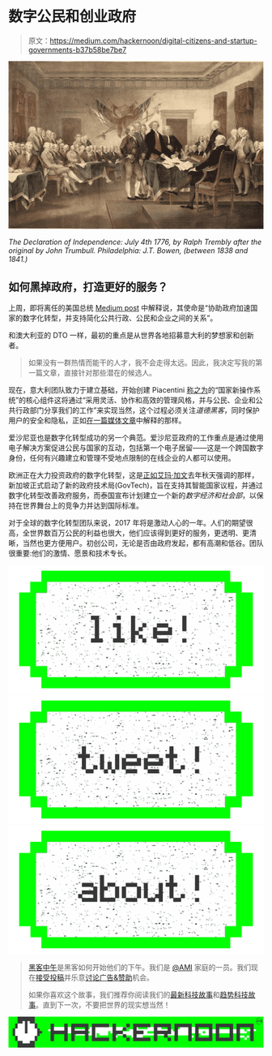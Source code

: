 # 数字公民和创业政府

> 原文：<https://medium.com/hackernoon/digital-citizens-and-startup-governments-b37b58be7be7>

![](img/fe6aff2b7dea28785c573d51af5fab5b.png)

*The Declaration of Independence: July 4th 1776, by Ralph Trembly after the original by John Trumbull. Philadelphia: J.T. Bowen, (between 1838 and 1841.)*

## 如何黑掉政府，打造更好的服务？

上周，即将离任的美国总统 [Medium post](https://medium.com/u/255435e008e6#.nq7wiiieo) 中解释说，其使命是“协助政府加速国家的数字化转型，并支持简化公共行政、公民和企业之间的关系”。

和澳大利亚的 DTO 一样，最初的重点是从世界各地招募意大利的梦想家和创新者。

> 如果没有一群热情而能干的人才，我不会走得太远。因此，我决定写我的第一篇文章，直接针对那些潜在的候选人。

现在，意大利团队致力于建立基础，开始创建 Piacentini [称之为](/team-per-la-trasformazione-digitale/new-operating-system-country-technological-competence-plans-11b50a750ea7#.yz0t7ssy6)的“国家新操作系统”的核心组件这将通过“采用灵活、协作和高效的管理风格，并与公民、企业和公共行政部门分享我们的工作”来实现当然，这个过程必须关注*道德黑客*，同时保护用户的安全和隐私，正如[在一篇媒体文章](https://medium.com/u/363250c9944a#.65qv31oyn)中解释的那样。

爱沙尼亚也是数字化转型成功的另一个典范。爱沙尼亚政府的工作重点是通过使用电子解决方案促进公民与国家的互动，包括第一个电子居留——这是一个跨国数字身份，任何有兴趣建立和管理不受地点限制的在线企业的人都可以使用。

欧洲正在大力投资政府的数字化转型，这是[正如](https://medium.com/u/f24d0dba089c#.qsqtozn9q)[艾玛·加文](https://medium.com/u/6310a2e01163?source=post_page-----b37b58be7be7--------------------------------)去年秋天强调的那样，新加坡正式启动了新的政府技术局(GovTech)，旨在支持其智能国家议程，并通过数字化转型改善政府服务，而泰国宣布计划建立一个新的*数字经济和社会部*，以保持在世界舞台上的竞争力并达到国际标准。

对于全球的数字化转型团队来说，2017 年将是激动人心的一年。人们的期望很高，全世界数百万公民的利益也很大，他们应该得到更好的服务，更透明、更清晰，当然也更方便用户。初创公司，无论是否由政府发起，都有高潮和低谷。团队很重要:他们的激情、愿景和技术专长。

[![](img/50ef4044ecd4e250b5d50f368b775d38.png)](http://bit.ly/HackernoonFB)[![](img/979d9a46439d5aebbdcdca574e21dc81.png)](https://goo.gl/k7XYbx)[![](img/2930ba6bd2c12218fdbbf7e02c8746ff.png)](https://goo.gl/4ofytp)

> [黑客中午](http://bit.ly/Hackernoon)是黑客如何开始他们的下午。我们是 [@AMI](http://bit.ly/atAMIatAMI) 家庭的一员。我们现在[接受投稿](http://bit.ly/hackernoonsubmission)并乐意[讨论广告&赞助](mailto:partners@amipublications.com)机会。
> 
> 如果你喜欢这个故事，我们推荐你阅读我们的[最新科技故事](http://bit.ly/hackernoonlatestt)和[趋势科技故事](https://hackernoon.com/trending)。直到下一次，不要把世界的现实想当然！

![](img/be0ca55ba73a573dce11effb2ee80d56.png)